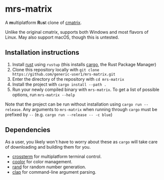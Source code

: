 # mrs-matrix

A **m**ultiplatform **R**u**s**t clone of [cmatrix](https://github.com/abishekvashok/cmatrix).

Unlike the original cmatrix, supports both Windows and most flavors of Linux. May also support macOS, though this is untested.

## Installation instructions
1. Install [rust](https://www.rust-lang.org/tools/install) using `rustup` (this installs [cargo](https://doc.rust-lang.org/cargo/), the Rust Package Manager)
2. Clone this repository locally with `git clone https://github.com/generic-user1/mrs-matrix.git`
3. Enter the directory of the repository with `cd mrs-matrix`
4. Install the project with `cargo install --path .`
5. Run your newly compiled binary with `mrs-matrix`. To get a list of possible options, run `mrs-matrix --help`

Note that the project can be run without installation using `cargo run --release`. Any arguments to `mrs-matrix` when running through `cargo` must be prefixed by `--` (e.g. `cargo run --release -- -c blue`)

## Dependencies

As a user, you likely won't have to worry about these as `cargo` will take care of downloading and building them for you.

- [crossterm](https://github.com/crossterm-rs/crossterm) for multiplatform terminal control.
- [coolor](https://github.com/Canop/coolor) for color management.
- [rand](https://github.com/rust-random/rand) for random number generation.
- [clap](https://github.com/clap-rs/clap) for command-line argument parsing.